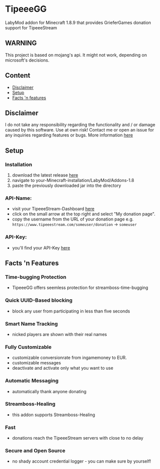 # TipeeeGG
LabyMod addon for Minecraft 1.8.9 that provides GrieferGames donation support for TipeeeStream  
## WARNING
This project is based on mojang's api. It might not work, depending on microsoft's decisions.
## Content
- [Disclaimer](https://github.com/Pleezon/TipeeeGG/blob/main/README.md#disclaimer)
- [Setup](https://github.com/Pleezon/TipeeeGG/blob/main/README.md#setup)
- [Facts 'n features](https://github.com/Pleezon/TipeeeGG/blob/main/README.md#tipeeegg-facts-n-features)





## Disclaimer
I do not take any responsibility regarding the functionality and / or damage caused by this software. Use at own risk! 
Contact me or open an issue for any inquiries regarding features or bugs.
More information [here](https://github.com/Pleezon)

## Setup
### Installation
1. download the latest release [here](https://github.com/Pleezon/TipeeeGG/releases)
2. navigate to your-Minecraft-installation/LabyMod/Addons-1.8
3. paste the previously downloaded jar into the directory

### API-Name:
- visit your TipeeeStream-Dashboard [here](https://www.tipeeestream.com/dashboard/)
- click on the small arrow at the top right and select "My donation page".
- copy the username from the URL of your donation page e.g. `https://www.tipeeestream.com/someuser/donation` -> `someuser`
### API-Key:
- you'll find your API-Key [here](https://www.tipeeestream.com/dashboard/api-key)

## Facts 'n Features
### Time-bugging Protection
- TipeeeGG offers seemless protection for streamboss-time-bugging
### Quick UUID-Based blocking
- block any user from participating in less than five seconds
### Smart Name Tracking
- nicked players are shown with their real names
### Fully Customizable
- customizable conversionrate from ingamemoney to EUR.
- customizable messages
- deactivate and activate only what you want to use
### Automatic Messaging
- automatically thank anyone donating
### Streamboss-Healing
- this addon supports Streamboss-Healing
### Fast
- donations reach the TipeeeStream servers with close to no delay
### Secure and Open Source
- no shady account credential logger - you can make sure by yourself!
